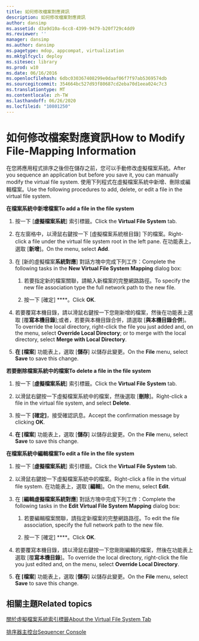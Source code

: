 ```yaml
---
title: 如何修改檔案對應資訊
description: 如何修改檔案對應資訊
author: dansimp
ms.assetid: d3a9d10a-6cc8-4399-9479-b20f729c4dd9
ms.reviewer: ''
manager: dansimp
ms.author: dansimp
ms.pagetype: mdop, appcompat, virtualization
ms.mktglfcycl: deploy
ms.sitesec: library
ms.prod: w10
ms.date: 06/16/2016
ms.openlocfilehash: 6dbc030367408299e0daaf06f7f97ab5369574db
ms.sourcegitcommit: 354664bc527d93f80687cd2eba70d1eea024c7c3
ms.translationtype: MT
ms.contentlocale: zh-TW
ms.lasthandoff: 06/26/2020
ms.locfileid: "10801250"
---
```

# <span data-ttu-id="f1bf7-103">如何修改檔案對應資訊</span><span class="sxs-lookup"><span data-stu-id="f1bf7-103">How to Modify File-Mapping Information</span></span>


<span data-ttu-id="f1bf7-104">在您將應用程式排序之後但在儲存之前，您可以手動修改虛擬檔案系統。</span><span class="sxs-lookup"><span data-stu-id="f1bf7-104">After you sequence an application but before you save it, you can manually modify the virtual file system.</span></span> <span data-ttu-id="f1bf7-105">使用下列程式在虛擬檔案系統中新增、刪除或編輯檔案。</span><span class="sxs-lookup"><span data-stu-id="f1bf7-105">Use the following procedures to add, delete, or edit a file in the virtual file system.</span></span>

**<span data-ttu-id="f1bf7-106">在檔案系統中新增檔案</span><span class="sxs-lookup"><span data-stu-id="f1bf7-106">To add a file in the file system</span></span>**

1.  <span data-ttu-id="f1bf7-107">按一下 [**虛擬檔案系統**] 索引標籤。</span><span class="sxs-lookup"><span data-stu-id="f1bf7-107">Click the **Virtual File System** tab.</span></span>

2.  <span data-ttu-id="f1bf7-108">在左窗格中，以滑鼠右鍵按一下 [虛擬檔案系統根目錄] 下的檔案。</span><span class="sxs-lookup"><span data-stu-id="f1bf7-108">Right-click a file under the virtual file system root in the left pane.</span></span> <span data-ttu-id="f1bf7-109">在功能表上，選取 [**新增**]。</span><span class="sxs-lookup"><span data-stu-id="f1bf7-109">On the menu, select **Add**.</span></span>

3.  <span data-ttu-id="f1bf7-110">在 [新的虛擬檔案**系統對應**] 對話方塊中完成下列工作：</span><span class="sxs-lookup"><span data-stu-id="f1bf7-110">Complete the following tasks in the **New Virtual File System Mapping** dialog box:</span></span>

    1.  <span data-ttu-id="f1bf7-111">若要指定新的檔案關聯，請輸入新檔案的完整網路路徑。</span><span class="sxs-lookup"><span data-stu-id="f1bf7-111">To specify the new file association type the full network path to the new file.</span></span>

    2.  <span data-ttu-id="f1bf7-112">按一下 \[確定\] \*\*\*\*。</span><span class="sxs-lookup"><span data-stu-id="f1bf7-112">Click **OK**.</span></span>

4.  <span data-ttu-id="f1bf7-113">若要覆寫本機目錄，請以滑鼠右鍵按一下您剛新增的檔案，然後在功能表上選取 [覆**寫本機目錄**];或者，若要與本機目錄合併，請選取 [**與本機目錄合併**]。</span><span class="sxs-lookup"><span data-stu-id="f1bf7-113">To override the local directory, right-click the file you just added and, on the menu, select **Override Local Directory**; or to merge with the local directory, select **Merge with Local Directory**.</span></span>

5.  <span data-ttu-id="f1bf7-114">**在 [檔案**] 功能表上，選取 [**儲存**] 以儲存此變更。</span><span class="sxs-lookup"><span data-stu-id="f1bf7-114">On the **File** menu, select **Save** to save this change.</span></span>

**<span data-ttu-id="f1bf7-115">若要刪除檔案系統中的檔案</span><span class="sxs-lookup"><span data-stu-id="f1bf7-115">To delete a file in the file system</span></span>**

1.  <span data-ttu-id="f1bf7-116">按一下 [**虛擬檔案系統**] 索引標籤。</span><span class="sxs-lookup"><span data-stu-id="f1bf7-116">Click the **Virtual File System** tab.</span></span>

2.  <span data-ttu-id="f1bf7-117">以滑鼠右鍵按一下虛擬檔案系統中的檔案，然後選取 [**刪除**]。</span><span class="sxs-lookup"><span data-stu-id="f1bf7-117">Right-click a file in the virtual file system, and select **Delete**.</span></span>

3.  <span data-ttu-id="f1bf7-118">按一下 **[確定]**，接受確認訊息。</span><span class="sxs-lookup"><span data-stu-id="f1bf7-118">Accept the confirmation message by clicking **OK**.</span></span>

4.  <span data-ttu-id="f1bf7-119">**在 [檔案**] 功能表上，選取 [**儲存**] 以儲存此變更。</span><span class="sxs-lookup"><span data-stu-id="f1bf7-119">On the **File** menu, select **Save** to save this change.</span></span>

**<span data-ttu-id="f1bf7-120">在檔案系統中編輯檔案</span><span class="sxs-lookup"><span data-stu-id="f1bf7-120">To edit a file in the file system</span></span>**

1.  <span data-ttu-id="f1bf7-121">按一下 [**虛擬檔案系統**] 索引標籤。</span><span class="sxs-lookup"><span data-stu-id="f1bf7-121">Click the **Virtual File System** tab.</span></span>

2.  <span data-ttu-id="f1bf7-122">以滑鼠右鍵按一下虛擬檔案系統中的檔案。</span><span class="sxs-lookup"><span data-stu-id="f1bf7-122">Right-click a file in the virtual file system.</span></span> <span data-ttu-id="f1bf7-123">在功能表上，選取 [**編輯**]。</span><span class="sxs-lookup"><span data-stu-id="f1bf7-123">On the menu, select **Edit**.</span></span>

3.  <span data-ttu-id="f1bf7-124">在 [**編輯虛擬檔案系統對應**] 對話方塊中完成下列工作：</span><span class="sxs-lookup"><span data-stu-id="f1bf7-124">Complete the following tasks in the **Edit Virtual File System Mapping** dialog box:</span></span>

    1.  <span data-ttu-id="f1bf7-125">若要編輯檔案關聯，請指定新檔案的完整網路路徑。</span><span class="sxs-lookup"><span data-stu-id="f1bf7-125">To edit the file association, specify the full network path to the new file.</span></span>

    2.  <span data-ttu-id="f1bf7-126">按一下 \[確定\] \*\*\*\*。</span><span class="sxs-lookup"><span data-stu-id="f1bf7-126">Click **OK**.</span></span>

4.  <span data-ttu-id="f1bf7-127">若要覆寫本機目錄，請以滑鼠右鍵按一下您剛剛編輯的檔案，然後在功能表上選取 [覆**寫本機目錄**]。</span><span class="sxs-lookup"><span data-stu-id="f1bf7-127">To override the local directory, right-click the file you just edited and, on the menu, select **Override Local Directory**.</span></span>

5.  <span data-ttu-id="f1bf7-128">**在 [檔案**] 功能表上，選取 [**儲存**] 以儲存此變更。</span><span class="sxs-lookup"><span data-stu-id="f1bf7-128">On the **File** menu, select **Save** to save this change.</span></span>

## <span data-ttu-id="f1bf7-129">相關主題</span><span class="sxs-lookup"><span data-stu-id="f1bf7-129">Related topics</span></span>


[<span data-ttu-id="f1bf7-130">關於虛擬檔案系統索引標籤</span><span class="sxs-lookup"><span data-stu-id="f1bf7-130">About the Virtual File System Tab</span></span>](about-the-virtual-file-system-tab.md)

[<span data-ttu-id="f1bf7-131">排序器主控台</span><span class="sxs-lookup"><span data-stu-id="f1bf7-131">Sequencer Console</span></span>](sequencer-console.md)

 

 





